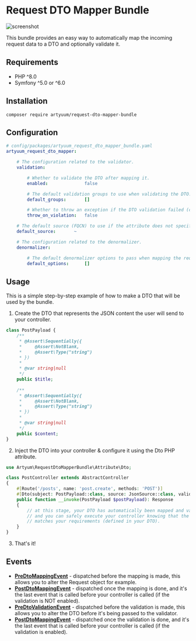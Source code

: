 # Request DTO Mapper Bundle
![screenshot](https://user-images.githubusercontent.com/17199757/165998036-bb67d1af-f756-47fe-b9b4-f63b132c7c6f.png)

This bundle provides an easy way to automatically map the incoming request data to a DTO and optionally validate it.

## Requirements
- PHP ^8.0
- Symfony ^5.0 or ^6.0

## Installation
```
composer require artyuum/request-dto-mapper-bundle 
```

## Configuration
```yml
# config/packages/artyuum_request_dto_mapper_bundle.yaml
artyuum_request_dto_mapper:

    # The configuration related to the validator.
    validation:

        # Whether to validate the DTO after mapping it.
        enabled:              false

        # The default validation groups to use when validating the DTO.
        default_groups:       []

        # Whether to throw an exception if the DTO validation failed (constraint violations).
        throw_on_violation:   false

    # The default source (FQCN) to use if the attribute does not specify any.
    default_source:       ~

    # The configuration related to the denormalizer.
    denormalizer:

        # The default denormalizer options to pass when mapping the request data to the DTO.
        default_options:      []
```

## Usage
This is a simple step-by-step example of how to make a DTO that will be used by the bundle.

1. Create the DTO that represents the JSON content the user will send to your controller. 
```php
class PostPayload {
    /**
     * @Assert\Sequentially({
     *     @Assert\NotBlank,
     *     @Assert\Type("string")
     * })
     *
     * @var string|null
     */
    public $title;
    
    /**
     * @Assert\Sequentially({
     *     @Assert\NotBlank,
     *     @Assert\Type("string")
     * })
     *
     * @var string|null
     */
    public $content;
}
```

2. Inject the DTO into your controller & configure it using the Dto PHP attribute.
```php
use Artyum\RequestDtoMapperBundle\Attribute\Dto;

class PostController extends AbstractController
{
    #[Route('/posts', name: 'post.create', methods: 'POST')]
    #[Dto(subject: PostPayload::class, source: JsonSource::class, validation: true)]
    public function __invoke(PostPayload $postPayload): Response
    {
		// at this stage, your DTO has automatically been mapped and validated (if enabled)
		// and you can safely execute your controller knowing that the submitted content
      	// matches your requirements (defined in your DTO).
    }
}
```
3. That's it!

## Events
- **[PreDtoMappingEvent](/src/Event/PreDtoMappingEvent.php)** - dispatched before the mapping is made, this allows you to alter the Request object for example.
- **[PostDtoMappingEvent](/src/Event/PostDtoMappingEvent.php)** - dispatched once the mapping is done, and it's the last event that is called before your controller is called (if the validation is NOT enabled).
- **[PreDtoValidationEvent](/src/Event/PreDtoValidationEvent.php)** - dispatched before the validation is made, this allows you to alter the DTO before it's being passed to the validator.
- **[PostDtoMappingEvent](/src/Event/PostDtoMappingEvent.php)** - dispatched once the validation is done, and it's the last event that is called before your controller is called (if the validation is enabled).
